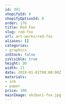 ```yaml
---
id: 391
shopifyId: 0
shopifyOptionId: 0
order: 176
title: Red Fox
slug: red-fox
url: art-works/red-fox
aliases: []
categories:
- graphics
inStock: false
isVisible: true
height: 30
width: 21
date: 2019-01-01T00:00:00Z
materials:
- ink
- paper
price: 100
mainImage: shibari-fox.jpg
---
```

